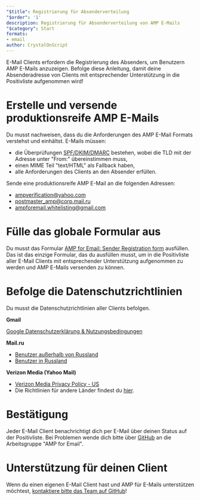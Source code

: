 ```yaml
---
"$title": Registrierung für Absenderverteilung
"$order": '1'
description: Registrierung für Absenderverteilung von AMP E-Mails
"$category": Start
formats:
- email
author: CrystalOnScript
---
```


E-Mail Clients erfordern die Registrierung des Absenders, um Benutzern AMP E-Mails anzuzeigen. Befolge diese Anleitung, damit deine Absenderadresse von Clients mit entsprechender Unterstützung in die Positivliste aufgenommen wird!

# Erstelle und versende produktionsreife AMP E-Mails

Du musst nachweisen, dass du die Anforderungen des AMP E-Mail Formats verstehst und einhältst. E-Mails müssen:

- die Überprüfungen [SPF/DKIM/DMARC](https://support.google.com/a/answer/33786?hl=en) bestehen, wobei die TLD mit der Adresse unter "From:" übereinstimmen muss,
- einen MIME Teil "text/HTML" als Fallback haben,
- alle Anforderungen des Clients an den Absender erfüllen.

Sende eine produktionsreife AMP E-Mail an die folgenden Adressen:

- ampverification@yahoo.com
- postmaster_amp@corp.mail.ru
- ampforemail.whitelisting@gmail.com

# Fülle das globale Formular aus

Du musst das Formular [AMP for Email: Sender Registration form](https://docs.google.com/forms/d/e/1FAIpQLSdso95e7UDLk_R-bnpzsAmuUMDQEMUgTErcfGGItBDkghHU2A/viewform?gxids=7628) ausfüllen. Das ist das einzige Formular, das du ausfüllen musst, um in die Positivliste aller E-Mail Clients mit entsprechender Unterstützung aufgenommen zu werden und AMP E-Mails versenden zu können.

# Befolge die Datenschutzrichtlinien

Du musst die Datenschutzrichtlinien aller Clients befolgen.

**Gmail**

[Google Datenschutzerklärung & Nutzungsbedingungen](https://policies.google.com/privacy)

**Mail.ru**

- [Benutzer außerhalb von Russland](https://help.mail.ru/engmail-help/privacy)<br>
- [Benutzer in Russland](https://agent.mail.ru/legal/privacypolicy/en)<br>

**Verizon Media (Yahoo Mail)**

- [Verizon Media Privacy Policy - US](https://www.verizonmedia.com/policies/us/en/verizonmedia/privacy/index.html)
- Die Richtlinien für andere Länder findest du [hier](https://www.verizonmedia.com/policies/).

# Bestätigung

Jeder E-Mail Client benachrichtigt dich per E-Mail über deinen Status auf der Positivliste. Bei Problemen wende dich bitte über [GitHub](https://github.com/ampproject/wg-amp4email) an die Arbeitsgruppe "AMP for Email".

# Unterstützung für deinen Client

Wenn du einen eigenen E-Mail Client hast und AMP für E-Mails unterstützen möchtest, [kontaktiere bitte das Team auf GitHub](https://github.com/ampproject/wg-amp4email/)!
